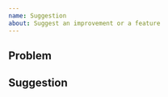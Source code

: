 ```yaml
---
name: Suggestion
about: Suggest an improvement or a feature
---
```

<!--
    Thank you for contributing to Typedoc! 
    
    First, please use a clear and descriptive title for the issue to identify the suggestion.
    
    Please be as specific as possible! Provide codes, sreenshots, repositories, explanations, issues, links ... anything that could describe your point.
-->

## Problem
<!--
    What is making you feel inconvenient without this improvement or feature?
-->

## Suggestion
<!--
    What do you suggest to fix the problem?
-->
